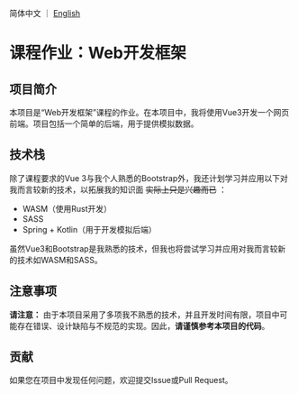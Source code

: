 简体中文 ｜ [English](README.en.md)

# 课程作业：Web开发框架

## 项目简介
本项目是“Web开发框架”课程的作业。在本项目中，我将使用Vue3开发一个网页前端。项目包括一个简单的后端，用于提供模拟数据。

## 技术栈
除了课程要求的Vue 3与我个人熟悉的Bootstrap外，我还计划学习并应用以下对我而言较新的技术，以拓展我的知识面 ~~实际上只是兴趣而已~~ ：
- WASM（使用Rust开发）
- SASS
- Spring + Kotlin（用于开发模拟后端）

虽然Vue3和Bootstrap是我熟悉的技术，但我也将尝试学习并应用对我而言较新的技术如WASM和SASS。

## 注意事项
**请注意：** 由于本项目采用了多项我不熟悉的技术，并且开发时间有限，项目中可能存在错误、设计缺陷与不规范的实现。因此，**请谨慎参考本项目的代码**。

## 贡献
如果您在项目中发现任何问题，欢迎提交Issue或Pull Request。